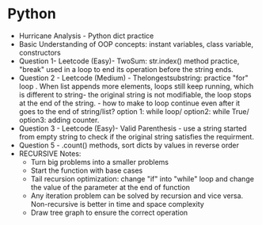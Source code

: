 # Python

- Hurricane Analysis - Python dict practice
- Basic Understanding of OOP concepts: instant variables, class variable, constructors
- Question 1- Leetcode (Easy)- TwoSum: str.index() method practice,  "break" used in a loop to end its operation before the string ends. 
- Question 2 - Leetcode (Medium) - Thelongestsubstring: practice "for" loop . When list appends more elements, loops still keep running, which is different to string- the original string is not modifiable, the loop stops at the end of the string. - how to make to loop continue even after it goes to the end of string/list? option 1: while loop/ option2: while True/ option3: adding counter. 
- Question 3 - Leetcode (Easy)- Valid Parenthesis - use a string started from empty string to check if the original string satisfies the requirment. 
- Question 5 - .count() methods, sort dicts by values in reverse order
- RECURSIVE Notes:
  * Turn big problems into a smaller problems
  * Start the function with base cases
  * Tail recursion optimization: change "if" into "while" loop and change the value of the parameter at the end of function
  * Any iteration problem can be solved by recursion and vice versa. Non-recursive is better in time and space complexity
  * Draw tree graph to ensure the correct operation
